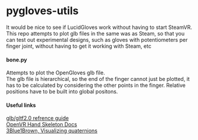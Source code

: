 # pygloves-utils  
  
It would be nice to see if LucidGloves work without having to start SteamVR.
This repo attempts to plot glb files in the same was as Steam, so that you can test out experimental designs, such as gloves with potentiometers per finger joint, without having to get it working with Steam, etc    
  
#### bone.py  
Attempts to plot the OpenGloves glb file.   
The glb file is hierarchical, so the end of the finger cannot just be plotted, it has to be calculated by considering the other points in the finger. Relative positions have to be built into global positons.
  
#### Useful links  
[glb/gltf2.0 refrence guide](https://www.khronos.org/files/gltf20-reference-guide.pdf)  
[OpenVR Hand Skeleton Docs](https://github.com/ValveSoftware/openvr/wiki/Hand-Skeleton)  
[3Blue1Brown, Visualizing quaternions](https://www.youtube.com/watch?v=d4EgbgTm0Bg)  

